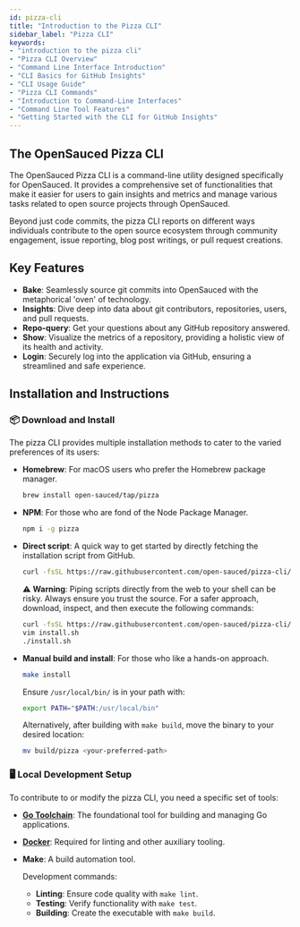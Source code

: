 ```yaml
---
id: pizza-cli
title: "Introduction to the Pizza CLI"
sidebar_label: "Pizza CLI"
keywords: 
- "introduction to the pizza cli" 
- "Pizza CLI Overview" 
- "Command Line Interface Introduction" 
- "CLI Basics for GitHub Insights" 
- "CLI Usage Guide" 
- "Pizza CLI Commands" 
- "Introduction to Command-Line Interfaces" 
- "Command Line Tool Features" 
- "Getting Started with the CLI for GitHub Insights" 
---
```


## The OpenSauced Pizza CLI

The OpenSauced Pizza CLI is a command-line utility designed specifically for OpenSauced. It provides a comprehensive set of functionalities that make it easier for users to gain insights and metrics and manage various tasks related to open source projects through OpenSauced.

Beyond just code commits, the pizza CLI reports on different ways individuals contribute to the open source ecosystem through community engagement, issue reporting, blog post writings, or pull request creations.

## Key Features

- **Bake**: Seamlessly source git commits into OpenSauced with the metaphorical 'oven' of technology.
- **Insights**: Dive deep into data about git contributors, repositories, users, and pull requests.
- **Repo-query**: Get your questions about any GitHub repository answered.
- **Show**: Visualize the metrics of a repository, providing a holistic view of its health and activity.
- **Login**: Securely log into the application via GitHub, ensuring a streamlined and safe experience.

## Installation and Instructions

### 📦 Download and Install

The pizza CLI provides multiple installation methods to cater to the varied preferences of its users:

- **Homebrew**: For macOS users who prefer the Homebrew package manager.

  ```bash
  brew install open-sauced/tap/pizza
  ```

- **NPM**: For those who are fond of the Node Package Manager.

  ```bash
  npm i -g pizza
  ```

- **Direct script**: A quick way to get started by directly fetching the installation script from GitHub.

  ```bash
  curl -fsSL https://raw.githubusercontent.com/open-sauced/pizza-cli/main/install.sh
  ```

  ⚠️ **Warning**: Piping scripts directly from the web to your shell can be risky. Always ensure you trust the source. For a safer approach, download, inspect, and then execute the following commands:

  ```bash
  curl -fsSL https://raw.githubusercontent.com/open-sauced/pizza-cli/main/install.sh > install.sh
  vim install.sh
  ./install.sh
  ```

- **Manual build and install**: For those who like a hands-on approach.

  ```bash
  make install
  ```

  Ensure `/usr/local/bin/` is in your path with:

  ```bash
  export PATH="$PATH:/usr/local/bin"
  ```

  Alternatively, after building with `make build`, move the binary to your desired location:

  ```bash
  mv build/pizza <your-preferred-path>
  ```

### 🖥️ Local Development Setup

To contribute to or modify the pizza CLI, you need a specific set of tools:

- [**Go Toolchain**](https://go.dev/doc/install): The foundational tool for building and managing Go applications.
- [**Docker**](https://docs.docker.com/engine/install/): Required for linting and other auxiliary tooling.
- **Make**: A build automation tool.

  Development commands:

  - **Linting**: Ensure code quality with `make lint`.
  - **Testing**: Verify functionality with `make test`.
  - **Building**: Create the executable with `make build`.

